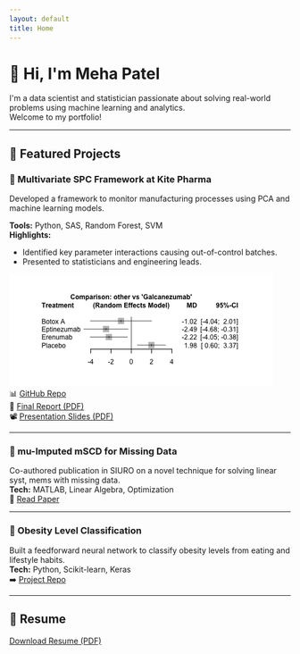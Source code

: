 ```yaml
---
layout: default
title: Home
---
```


# 👋 Hi, I'm Meha Patel

I'm a data scientist and statistician passionate about solving real-world problems using machine learning and analytics.  
Welcome to my portfolio!

---

## 💼 Featured Projects

### 🔹 Multivariate SPC Framework at Kite Pharma
Developed a framework to monitor manufacturing processes using PCA and machine learning models.

**Tools:** Python, SAS, Random Forest, SVM  
**Highlights:**
- Identified key parameter interactions causing out-of-control batches.
- Presented to statisticians and engineering leads.

![SPC Graph](assets/forest_plot.png)  
📊 [GitHub Repo](https://github.com/mehapatell/spc-framework)  
📄 [Final Report (PDF)](assets/Kite_MSPC_Report.pdf)  
📽️ [Presentation Slides (PDF)](assets/Kite_MSPC_Slides.pdf)

---

### 🔹 mu-Imputed mSCD for Missing Data
Co-authored publication in SIURO on a novel technique for solving linear syst,  mems with missing data.  
**Tech:** MATLAB, Linear Algebra, Optimization  
📄 [Read Paper](chrome-extension://efaidnbmnnnibpcajpcglclefindmkaj/https://www.siam.org/media/ecvhfw2t/s159201r.pdf)

---

### 🔹 Obesity Level Classification
Built a feedforward neural network to classify obesity levels from eating and lifestyle habits.  
**Tech:** Python, Scikit-learn, Keras  
➡️ [Project Repo](https://github.com/mehapatell/obesity-classification)

---

## 📄 Resume  
[Download Resume (PDF)](resume.pdf)
